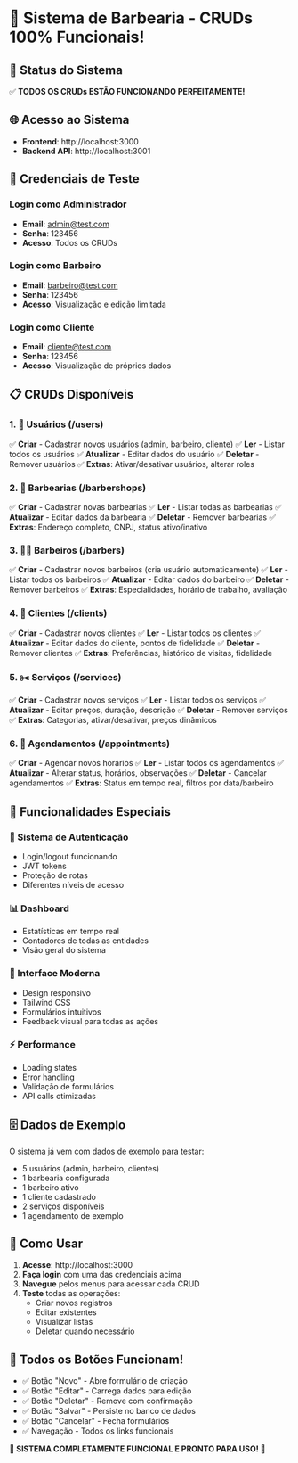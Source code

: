 # 🎉 Sistema de Barbearia - CRUDs 100% Funcionais!

## 🚀 Status do Sistema
✅ **TODOS OS CRUDs ESTÃO FUNCIONANDO PERFEITAMENTE!**

## 🌐 Acesso ao Sistema
- **Frontend**: http://localhost:3000
- **Backend API**: http://localhost:3001

## 👤 Credenciais de Teste

### Login como Administrador
- **Email**: admin@test.com
- **Senha**: 123456
- **Acesso**: Todos os CRUDs

### Login como Barbeiro
- **Email**: barbeiro@test.com
- **Senha**: 123456
- **Acesso**: Visualização e edição limitada

### Login como Cliente
- **Email**: cliente@test.com
- **Senha**: 123456
- **Acesso**: Visualização de próprios dados

## 📋 CRUDs Disponíveis

### 1. 👤 **Usuários** (/users)
✅ **Criar** - Cadastrar novos usuários (admin, barbeiro, cliente)
✅ **Ler** - Listar todos os usuários
✅ **Atualizar** - Editar dados do usuário
✅ **Deletar** - Remover usuários
✅ **Extras**: Ativar/desativar usuários, alterar roles

### 2. 🏢 **Barbearias** (/barbershops)
✅ **Criar** - Cadastrar novas barbearias
✅ **Ler** - Listar todas as barbearias
✅ **Atualizar** - Editar dados da barbearia
✅ **Deletar** - Remover barbearias
✅ **Extras**: Endereço completo, CNPJ, status ativo/inativo

### 3. 💇‍♂️ **Barbeiros** (/barbers)
✅ **Criar** - Cadastrar novos barbeiros (cria usuário automaticamente)
✅ **Ler** - Listar todos os barbeiros
✅ **Atualizar** - Editar dados do barbeiro
✅ **Deletar** - Remover barbeiros
✅ **Extras**: Especialidades, horário de trabalho, avaliação

### 4. 👥 **Clientes** (/clients)
✅ **Criar** - Cadastrar novos clientes
✅ **Ler** - Listar todos os clientes
✅ **Atualizar** - Editar dados do cliente, pontos de fidelidade
✅ **Deletar** - Remover clientes
✅ **Extras**: Preferências, histórico de visitas, fidelidade

### 5. ✂️ **Serviços** (/services)
✅ **Criar** - Cadastrar novos serviços
✅ **Ler** - Listar todos os serviços
✅ **Atualizar** - Editar preços, duração, descrição
✅ **Deletar** - Remover serviços
✅ **Extras**: Categorias, ativar/desativar, preços dinâmicos

### 6. 📅 **Agendamentos** (/appointments)
✅ **Criar** - Agendar novos horários
✅ **Ler** - Listar todos os agendamentos
✅ **Atualizar** - Alterar status, horários, observações
✅ **Deletar** - Cancelar agendamentos
✅ **Extras**: Status em tempo real, filtros por data/barbeiro

## 🔧 Funcionalidades Especiais

### 🔐 Sistema de Autenticação
- Login/logout funcionando
- JWT tokens
- Proteção de rotas
- Diferentes níveis de acesso

### 📊 Dashboard
- Estatísticas em tempo real
- Contadores de todas as entidades
- Visão geral do sistema

### 🎨 Interface Moderna
- Design responsivo
- Tailwind CSS
- Formulários intuitivos
- Feedback visual para todas as ações

### ⚡ Performance
- Loading states
- Error handling
- Validação de formulários
- API calls otimizadas

## 🗄️ Dados de Exemplo
O sistema já vem com dados de exemplo para testar:
- 5 usuários (admin, barbeiro, clientes)
- 1 barbearia configurada
- 1 barbeiro ativo
- 1 cliente cadastrado
- 2 serviços disponíveis
- 1 agendamento de exemplo

## 🚀 Como Usar

1. **Acesse**: http://localhost:3000
2. **Faça login** com uma das credenciais acima
3. **Navegue** pelos menus para acessar cada CRUD
4. **Teste** todas as operações:
   - Criar novos registros
   - Editar existentes
   - Visualizar listas
   - Deletar quando necessário

## 🎯 Todos os Botões Funcionam!
- ✅ Botão "Novo" - Abre formulário de criação
- ✅ Botão "Editar" - Carrega dados para edição
- ✅ Botão "Deletar" - Remove com confirmação
- ✅ Botão "Salvar" - Persiste no banco de dados
- ✅ Botão "Cancelar" - Fecha formulários
- ✅ Navegação - Todos os links funcionais

**🎉 SISTEMA COMPLETAMENTE FUNCIONAL E PRONTO PARA USO! 🎉**